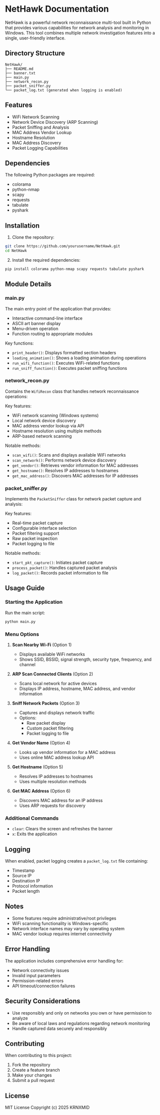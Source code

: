 # NetHawk Documentation

NetHawk is a powerful network reconnaissance multi-tool built in Python that provides various capabilities for network analysis and monitoring in Windows. This tool combines multiple network investigation features into a single, user-friendly interface.

## Directory Structure

```
NetHawk/
├── README.md
├── banner.txt
├── main.py
├── network_recon.py
├── packet_sniffer.py
└── packet_log.txt (generated when logging is enabled)
```

## Features

- WiFi Network Scanning
- Network Device Discovery (ARP Scanning)
- Packet Sniffing and Analysis
- MAC Address Vendor Lookup
- Hostname Resolution
- MAC Address Discovery
- Packet Logging Capabilities

## Dependencies

The following Python packages are required:
- colorama
- python-nmap
- scapy
- requests
- tabulate
- pyshark

## Installation

1. Clone the repository:
```bash
git clone https://github.com/yourusername/NetHawk.git
cd NetHawk
```

2. Install the required dependencies:
```bash
pip install colorama python-nmap scapy requests tabulate pyshark
```

## Module Details

### main.py
The main entry point of the application that provides:
- Interactive command-line interface
- ASCII art banner display
- Menu-driven operation
- Function routing to appropriate modules

Key functions:
- `print_header()`: Displays formatted section headers
- `loading_animation()`: Shows a loading animation during operations
- `run_wifi_function()`: Executes WiFi-related functions
- `run_sniff_function()`: Executes packet sniffing functions

### network_recon.py
Contains the `WifiRecon` class that handles network reconnaissance operations:

Key features:
- WiFi network scanning (Windows systems)
- Local network device discovery
- MAC address vendor lookup via API
- Hostname resolution using multiple methods
- ARP-based network scanning

Notable methods:
- `scan_wifi()`: Scans and displays available WiFi networks
- `scan_network()`: Performs network device discovery
- `get_vendor()`: Retrieves vendor information for MAC addresses
- `get_hostname()`: Resolves IP addresses to hostnames
- `get_mac_address()`: Discovers MAC addresses for IP addresses

### packet_sniffer.py
Implements the `PacketSniffer` class for network packet capture and analysis:

Key features:
- Real-time packet capture
- Configurable interface selection
- Packet filtering support
- Raw packet inspection
- Packet logging to file

Notable methods:
- `start_pkt_capture()`: Initiates packet capture
- `process_packet()`: Handles captured packet analysis
- `log_packet()`: Records packet information to file

## Usage Guide

### Starting the Application

Run the main script:
```bash
python main.py
```

### Menu Options

1. **Scan Nearby Wi-Fi** (Option 1)
   - Displays available WiFi networks
   - Shows SSID, BSSID, signal strength, security type, frequency, and channel

2. **ARP Scan Connected Clients** (Option 2)
   - Scans local network for active devices
   - Displays IP address, hostname, MAC address, and vendor information

3. **Sniff Network Packets** (Option 3)
   - Captures and displays network traffic
   - Options:
     - Raw packet display
     - Custom packet filtering
     - Packet logging to file

4. **Get Vendor Name** (Option 4)
   - Looks up vendor information for a MAC address
   - Uses online MAC address lookup API

5. **Get Hostname** (Option 5)
   - Resolves IP addresses to hostnames
   - Uses multiple resolution methods

6. **Get MAC Address** (Option 6)
   - Discovers MAC address for an IP address
   - Uses ARP requests for discovery

### Additional Commands

- `clear`: Clears the screen and refreshes the banner
- `x`: Exits the application

## Logging

When enabled, packet logging creates a `packet_log.txt` file containing:
- Timestamp
- Source IP
- Destination IP
- Protocol information
- Packet length

## Notes

- Some features require administrative/root privileges
- WiFi scanning functionality is Windows-specific
- Network interface names may vary by operating system
- MAC vendor lookup requires internet connectivity

## Error Handling

The application includes comprehensive error handling for:
- Network connectivity issues
- Invalid input parameters
- Permission-related errors
- API timeout/connection failures

## Security Considerations

- Use responsibly and only on networks you own or have permission to analyze
- Be aware of local laws and regulations regarding network monitoring
- Handle captured data securely and responsibly

## Contributing

When contributing to this project:
1. Fork the repository
2. Create a feature branch
3. Make your changes
4. Submit a pull request

## License

MIT License
Copyright (c) 2025 KRNXMID
